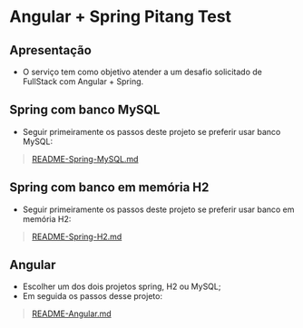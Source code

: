 # Angular + Spring Pitang Test

## Apresentação
- O serviço tem como objetivo atender a um desafio solicitado de FullStack com Angular + Spring.

## Spring com banco MySQL
- Seguir primeiramente os passos deste projeto se preferir usar banco MySQL:
> [README-Spring-MySQL.md](spring-boot-server/README.md)

## Spring com banco em memória H2
- Seguir primeiramente os passos deste projeto se preferir usar banco em memória H2:
> [README-Spring-H2.md](spring-boot-server-h2/README.md)

## Angular
- Escolher um dos dois projetos spring, H2 ou MySQL;
- Em seguida os passos desse projeto:
> [README-Angular.md](angular-10-client/README.md)
